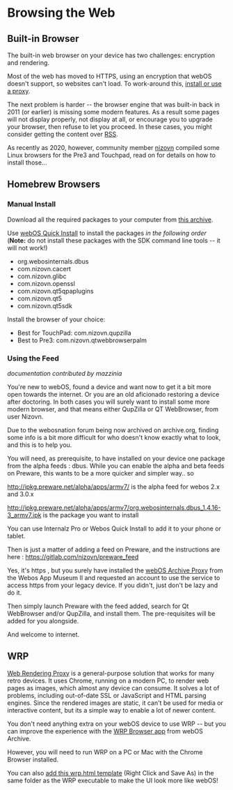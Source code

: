 # Browsing the Web

## Built-in Browser

The built-in web browser on your device has two challenges: encryption and rendering.

Most of the web has moved to HTTPS, using an encryption that webOS doesn't support, so websites can't load. To work-around this, [install or use a proxy](proxysetup.md).

The next problem is harder -- the browser engine that was built-in back in 2011 (or earlier) is missing some modern features. As a result some pages will not display properly, not display at all, or encourage you to upgrade your browser, then refuse to let you proceed. In these cases, you might consider getting the content over [RSS](thingstotry.md#alternatives).

As recently as 2020, however, community member <a href="https://gitlab.com/nizovn" target="_blank">nizovn</a> compiled some Linux browsers for the Pre3 and Touchpad, read on for details on how to install those...

## Homebrew Browsers

### Manual Install

Download all the required packages to your computer from <a href="http://stacks.webosarchive.org/nizovn" target="_blank">this archive</a>.

Use [webOS Quick Install](appstores.md#run-wosqi-on-your-computer) to install the packages *in the following order* (**Note:** do not install these packages with the SDK command line tools -- it will not work!)

*    org.webosinternals.dbus
*    com.nizovn.cacert
*    com.nizovn.glibc
*    com.nizovn.openssl
*    com.nizovn.qt5qpaplugins
*    com.nizovn.qt5
*    com.nizovn.qt5sdk

Install the browser of your choice:

* Best for TouchPad: com.nizovn.qupzilla
* Best to Pre3: com.nizovn.qtwebbrowserpalm

### Using the Feed

*documentation contributed by mazzinia*

You're new to webOS, found a device and want now to get it a bit more open towards the internet. Or you are an old
aficionado restoring a device after doctoring. In both cases you will surely want to install some more modern browser, 
and that means either QupZilla or QT WebBrowser, from user Nizovn.

Due to the webosnation forum being now archived on archive.org, finding some info is a bit more difficult for who
doesn't know exactly what to look, and this is to help you.

You will need, as prerequisite, to have installed on your device one package from the alpha feeds : dbus.
While you can enable the alpha and beta feeds on Preware, this wants to be a more quicker and simpler way.. so

<a href="http://ipkg.preware.net/alpha/apps/armv7/" target="_blank">http://ipkg.preware.net/alpha/apps/armv7/</a>  is the alpha feed for webos 2.x and 3.0.x

<a href="http://ipkg.preware.net/alpha/apps/armv7/org.webosinternals.dbus_1.4.16-3_armv7.ipk" target="_blank">http://ipkg.preware.net/alpha/apps/armv7/org.webosinternals.dbus_1.4.16-3_armv7.ipk</a> is the package you want to install

You can use Internalz Pro or Webos Quick Install to add it to your phone or tablet.

Then is just a matter of adding a feed on Preware, and the instructions are here :
<a href="https://gitlab.com/nizovn/preware_feed" target="_blank">https://gitlab.com/nizovn/preware_feed</a>

Yes, it's https , but you surely have installed the [webOS Archive Proxy](proxysetup.md) from the Webos App Museum II and requested 
an account to use the service to access https from your legacy device. If you didn't, just don't be lazy and do it.

Then simply launch Preware with the feed added, search for Qt WebBrowser and/or QupZilla, and install them. The 
pre-requisites will be added for you alongside.

And welcome to internet.

## WRP

<a href="https://github.com/tenox7/wrp" target="_blank">Web Rendering Proxy</a> is a general-purpose solution that works for many retro devices. It uses Chrome, running on a modern PC, to render web pages as images, which almost any device can consume. It solves a lot of problems, including out-of-date SSL or JavaScript and HTML parsing engines. Since the rendered images are static, it can't be used for media or interactive content, but its a simple way to enable a lot of newer content.

You don't need anything extra on your webOS device to use WRP -- but you can improve the experience with the <a href="https://appcatalog.webosarchive.org/app/WRPBrowser" target="_blank">WRP Browser app</a> from webOS Archive.

However, you will need to run WRP on a PC or Mac with the Chrome Browser installed.

You can also <a href="http://stacks.webosarchive.org/wrp-browser/wrp.html" target="_blank">add this wrp.html template</a> (Right Click and Save As) in the same folder as the WRP executable to make the UI look more like webOS!
